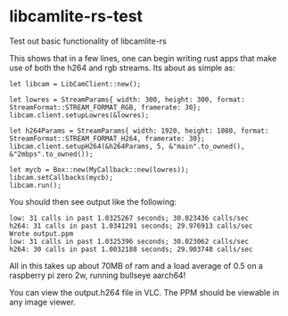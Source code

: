 # libcamlite-rs-test
Test out basic functionality of libcamlite-rs

This shows that in a few lines, one can begin writing rust apps that make use of both the h264 and rgb streams.  Its about as simple as:

    let libcam = LibCamClient::new();

    let lowres = StreamParams{ width: 300, height: 300, format: StreamFormat::STREAM_FORMAT_RGB, framerate: 30};
    libcam.client.setupLowres(&lowres);

    let h264Params = StreamParams{ width: 1920, height: 1080, format:  StreamFormat::STREAM_FORMAT_H264, framerate: 30};
    libcam.client.setupH264(&h264Params, 5, &"main".to_owned(), &"2mbps".to_owned());

    let mycb = Box::new(MyCallback::new(lowres));
    libcam.setCallbacks(mycb);
    libcam.run();

You should then see output like the following:

    low: 31 calls in past 1.0325267 seconds; 30.023436 calls/sec
    h264: 31 calls in past 1.0341291 seconds; 29.976913 calls/sec
    Wrote output.ppm
    low: 31 calls in past 1.0325396 seconds; 30.023062 calls/sec
    h264: 30 calls in past 1.0032188 seconds; 29.903748 calls/sec

All in this takes up about 70MB of ram and a load average of 0.5 on a raspberry pi zero 2w, running bullseye aarch64! 

You can view the output.h264 file in VLC.  The PPM should be viewable in any image viewer.
